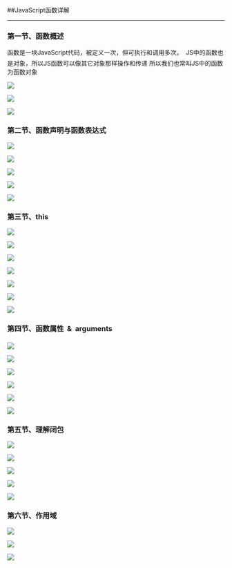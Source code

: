 ##JavaScript函数详解

---

### 第一节、函数概述

函数是一块JavaScript代码，被定义一次，但可执行和调用多次。 
JS中的函数也是对象，所以JS函数可以像其它对象那样操作和传递
所以我们也常叫JS中的函数为函数对象

![](images/1.png)

![](images/2.png)

![](images/3.png)

### 第二节、函数声明与函数表达式

![](images/4.png)

![](images/5.png)

![](images/6.png)

![](images/7.png)

![](images/8.png)


### 第三节、this

![](images/9.png)


![](images/10.png)


![](images/11.png)

![](images/12.png)

![](images/13.png)

![](images/14.png)

![](images/15.png)


### 第四节、函数属性  &  arguments

![](images/16.png)

![](images/17.png)

![](images/18.png)

![](images/19.png)

![](images/20.png)

![](images/21.png)

### 第五节、理解闭包

![](images/22.png)

![](images/23.png)

![](images/24.png)

![](images/25.png)

![](images/26.png)

### 第六节、作用域

![](images/27.png)

![](images/28.png)

![](images/29.png)




